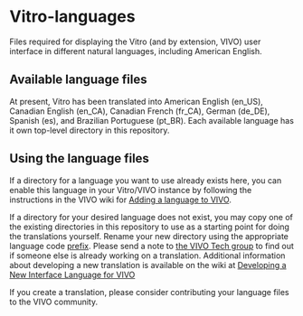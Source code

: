 Vitro-languages
===============

Files required for displaying the Vitro (and by extension, VIVO) user interface
in different natural languages, including American English.

Available language files
------------------------

At present, Vitro has been translated into American English (en_US),
Canadian English (en_CA), Canadian French (fr_CA), German (de_DE),
Spanish (es), and Brazilian Portuguese (pt_BR). Each available
language has it own top-level directory in this repository.

Using the language files
------------------------

If a directory for a language you want to use already exists here, you can
enable this language in your Vitro/VIVO instance by following the instructions
in the VIVO wiki for [Adding a language to VIVO][1].

If a directory for your desired language does not exist, you may copy one of
the existing directories in this repository to use as a starting point for
doing the translations yourself. Rename your new directory using the appropriate
language code [prefix][2]. Please send a note to [the VIVO Tech group][3] to
find out if someone else is already working on a translation.  Additional
information about developing a new translation is available on the wiki at
[Developing a New Interface Language for VIVO][4]

If you create a translation, please consider contributing your language files to
the VIVO community.

[1]: https://wiki.duraspace.org/display/VIVODOC112x/Internationalization#Internationalization-AddinganexistinglanguagetoyourVIVOsite
[2]: https://en.wikipedia.org/wiki/List_of_ISO_639-1_codes
[3]: mailto:vivo-tech@googlegroups.com
[4]: https://wiki.lyrasis.org/display/VIVODOC112x/Developing+a+New+Interface+Language+for+VIVO
